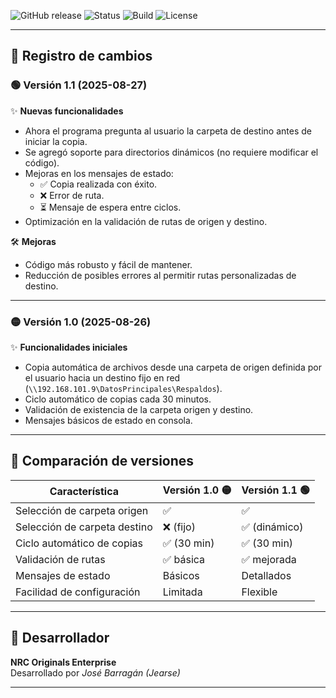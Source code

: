 ![GitHub release](https://img.shields.io/badge/release-v1.1-blue?style=for-the-badge)
![Status](https://img.shields.io/badge/status-stable-brightgreen?style=for-the-badge)
![Build](https://img.shields.io/badge/build-passing-success?style=for-the-badge)
![License](https://img.shields.io/badge/license-MIT-yellow?style=for-the-badge)

---

## 🚀 Registro de cambios

### 🟢 Versión 1.1 (2025-08-27)
✨ **Nuevas funcionalidades**
- Ahora el programa pregunta al usuario la carpeta de destino antes de iniciar la copia.  
- Se agregó soporte para directorios dinámicos (no requiere modificar el código).  
- Mejoras en los mensajes de estado:  
  - ✅ Copia realizada con éxito.  
  - ❌ Error de ruta.  
  - ⏳ Mensaje de espera entre ciclos.  
- Optimización en la validación de rutas de origen y destino.  

🛠️ **Mejoras**
- Código más robusto y fácil de mantener.  
- Reducción de posibles errores al permitir rutas personalizadas de destino.  

---

### 🟡 Versión 1.0 (2025-08-26)
✨ **Funcionalidades iniciales**
- Copia automática de archivos desde una carpeta de origen definida por el usuario hacia un destino fijo en red (`\\192.168.101.9\DatosPrincipales\Respaldos`).  
- Ciclo automático de copias cada 30 minutos.  
- Validación de existencia de la carpeta origen y destino.  
- Mensajes básicos de estado en consola.  

---

## 🔄 Comparación de versiones

| Característica              | Versión 1.0 🟡 | Versión 1.1 🟢 |
|-----------------------------|----------------|----------------|
| Selección de carpeta origen | ✅             | ✅             |
| Selección de carpeta destino| ❌ (fijo)      | ✅ (dinámico)  |
| Ciclo automático de copias  | ✅ (30 min)    | ✅ (30 min)    |
| Validación de rutas         | ✅ básica      | ✅ mejorada    |
| Mensajes de estado          | Básicos        | Detallados     |
| Facilidad de configuración  | Limitada       | Flexible       |

---
## 👤 Desarrollador

**NRC Originals Enterprise**  
Desarrollado por *José Barragán (Jearse)*  

---
